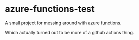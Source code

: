 # azure-functions-test
A small project for messing around with azure functions.

Which actually turned out to be more of a github actions thing.

